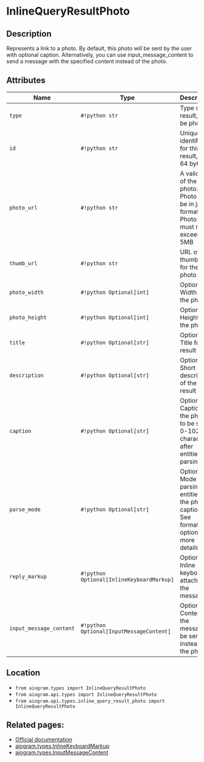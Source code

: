 # InlineQueryResultPhoto

## Description

Represents a link to a photo. By default, this photo will be sent by the user with optional caption. Alternatively, you can use input_message_content to send a message with the specified content instead of the photo.


## Attributes

| Name | Type | Description |
| - | - | - |
| `type` | `#!python str` | Type of the result, must be photo |
| `id` | `#!python str` | Unique identifier for this result, 1-64 bytes |
| `photo_url` | `#!python str` | A valid URL of the photo. Photo must be in jpeg format. Photo size must not exceed 5MB |
| `thumb_url` | `#!python str` | URL of the thumbnail for the photo |
| `photo_width` | `#!python Optional[int]` | Optional. Width of the photo |
| `photo_height` | `#!python Optional[int]` | Optional. Height of the photo |
| `title` | `#!python Optional[str]` | Optional. Title for the result |
| `description` | `#!python Optional[str]` | Optional. Short description of the result |
| `caption` | `#!python Optional[str]` | Optional. Caption of the photo to be sent, 0-1024 characters after entities parsing |
| `parse_mode` | `#!python Optional[str]` | Optional. Mode for parsing entities in the photo caption. See formatting options for more details. |
| `reply_markup` | `#!python Optional[InlineKeyboardMarkup]` | Optional. Inline keyboard attached to the message |
| `input_message_content` | `#!python Optional[InputMessageContent]` | Optional. Content of the message to be sent instead of the photo |



## Location

- `from aiogram.types import InlineQueryResultPhoto`
- `from aiogram.api.types import InlineQueryResultPhoto`
- `from aiogram.api.types.inline_query_result_photo import InlineQueryResultPhoto`

## Related pages:

- [Official documentation](https://core.telegram.org/bots/api#inlinequeryresultphoto)
- [aiogram.types.InlineKeyboardMarkup](../types/inline_keyboard_markup.md)
- [aiogram.types.InputMessageContent](../types/input_message_content.md)
